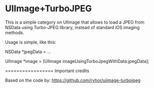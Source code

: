 UIImage+TurboJPEG
=================


This is a simple category on UIImage that allows to load a JPEG from NSData using Turbo-JPEG library, instead of standard iOS imaging methods.

Usage is simple, like this:


NSData *jpegData = ...

UIImage *image = [UIImage imageUsingTurboJpegWithData:jpegData];


=================
Important credits

Based on the code by: https://github.com/ryhor/uiimage-turbojpeg
